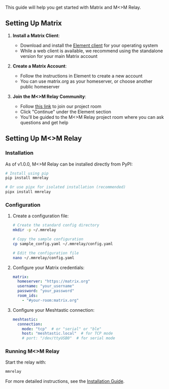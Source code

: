 This guide will help you get started with Matrix and M<>M Relay.

## Setting Up Matrix

1. **Install a Matrix Client**:
   - Download and install the [Element client](https://element.io/download) for your operating system
   - While a web client is available, we recommend using the standalone version for your main Matrix account

2. **Create a Matrix Account**:
   - Follow the instructions in Element to create a new account
   - You can use matrix.org as your homeserver, or choose another public homeserver

3. **Join the M<>M Relay Community**:
   - Follow [this link](https://matrix.to/#/#mmrelay:meshnet.club) to join our project room
   - Click "Continue" under the Element section
   - You'll be guided to the M<>M Relay project room where you can ask questions and get help

## Setting Up M<>M Relay

### Installation

As of v1.0.0, M<>M Relay can be installed directly from PyPI:

```bash
# Install using pip
pip install mmrelay

# Or use pipx for isolated installation (recommended)
pipx install mmrelay
```

### Configuration

1. Create a configuration file:
   ```bash
   # Create the standard config directory
   mkdir -p ~/.mmrelay
   
   # Copy the sample configuration
   cp sample_config.yaml ~/.mmrelay/config.yaml
   
   # Edit the configuration file
   nano ~/.mmrelay/config.yaml
   ```

2. Configure your Matrix credentials:
   ```yaml
   matrix:
     homeserver: "https://matrix.org"
     username: "your_username"
     password: "your_password"
     room_ids:
       - "#your-room:matrix.org"
   ```

3. Configure your Meshtastic connection:
   ```yaml
   meshtastic:
     connection:
       mode: "tcp"  # or "serial" or "ble"
       host: "meshtastic.local"  # for TCP mode
       # port: "/dev/ttyUSB0"  # for serial mode
   ```

### Running M<>M Relay

Start the relay with:

```bash
mmrelay
```

For more detailed instructions, see the [Installation Guide](https://github.com/geoffwhittington/meshtastic-matrix-relay/blob/main/INSTRUCTIONS.md).
